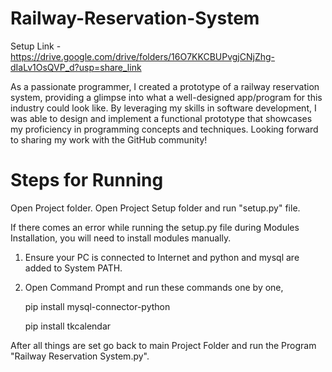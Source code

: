 # Railway-Reservation-System

Setup Link - https://drive.google.com/drive/folders/16O7KKCBUPvgjCNjZhg-dIaLv1OsQVP_d?usp=share_link

As a passionate programmer, I created a prototype of a railway reservation system, providing a glimpse into what a well-designed app/program for this industry could look like. By leveraging my skills in software development, I was able to design and implement a functional prototype that showcases my proficiency in programming concepts and techniques. Looking forward to sharing my work with the GitHub community!

# Steps for Running
Open Project folder.
Open Project Setup folder and run "setup.py" file.

If there comes an error while running the setup.py file during Modules Installation, you will need to install modules manually.

1. Ensure your PC is connected to Internet and python and mysql are added to System PATH.
2. Open Command Prompt and run these commands one by one,

	pip install mysql-connector-python
	
	pip install tkcalendar

After all things are set go back to main Project Folder and run the Program "Railway Reservation System.py".
